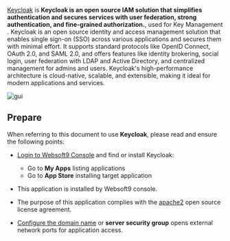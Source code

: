 [Keycloak](https://www.keycloak.org) is **Keycloak is an open source IAM solution that simplifies authentication and secures services with user federation, strong authentication, and fine-grained authorization.**, used for Key Management . Keycloak is an open source identity and access management solution that enables single sign-on (SSO) across various applications and secures them with minimal effort. It supports standard protocols like OpenID Connect, OAuth 2.0, and SAML 2.0, and offers features like identity brokering, social login, user federation with LDAP and Active Directory, and centralized management for admins and users. Keycloak's high-performance architecture is cloud-native, scalable, and extensible, making it ideal for modern applications and services.


![gui](https://libs.websoft9.com/Websoft9/DocsPicture/zh/keycloak/keycloak-gui-websoft9.png)


## Prepare

When referring to this document to use **Keycloak**, please read and ensure the following points:

- [Login to Websoft9 Console](./login-console) and find or install Keycloak:
  - Go to **My Apps** listing applications 
  - Go to **App Store** installing target application

- This application is installed by Websoft9 console.


- The purpose of this application complies with the [apache2](https://opensource.org/licenses/Apache-2.0) open source license agreement.


- [Configure the domain name](./domain-set) or **server security group** opens external network ports for application access.